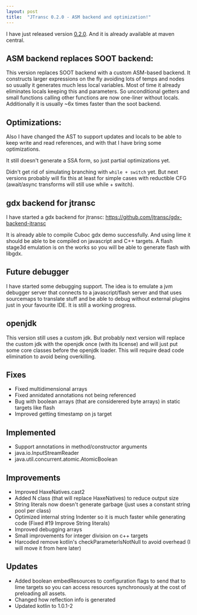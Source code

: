 ```yaml
---
layout: post
title:  "JTransc 0.2.0 - ASM backend and optimization!"
---
```


I have just released version [0.2.0](https://github.com/jtransc/jtransc/tree/0.2.0). And it is already available at maven central.

<!--more-->

## ASM backend replaces SOOT backend:

This version replaces SOOT backend with a custom ASM-based backend.
It constructs larger expressions on the fly avoiding lots of temps and nodes so usually it generates much less local variables.
Most of time it already eliminates locals keeping this and parameters. So unconditional getters and small functions calling other functions are now one-liner without locals.
Additionally it is usually ~6x times faster than the soot backend.

## Optimizations:
Also I have changed the AST to support updates and locals to be able to keep write and read references, and with that I have bring some optimizations.

It still doesn't generate a SSA form, so just partial optimizations yet.

Didn't get rid of simulating branching with `while + switch` yet. But next versions probably will fix this at least for simple cases with reductible CFG (await/async transforms will still use while + switch).

## gdx backend for jtransc

I have started a gdx backend for jtransc:
https://github.com/jtransc/gdx-backend-jtransc

It is already able to compile Cuboc gdx demo successfully.
And using lime it should be able to be compiled on javascript and C++ targets.
A flash stage3d emulation is on the works so you will be able to generate flash with libgdx.

## Future debugger

I have started some debugging support. The idea is to emulate a jvm debugger server that connects to a javascript/flash server and that uses sourcemaps to translate stuff and be able to debug without external plugins just in your favourite IDE.
It is still a working progress.

## openjdk

This version still uses a custom jdk. But probably next version will replace the custom jdk with the openjdk once (with its license) and will just put some core classes before the openjdk loader. This will require dead code elimination to avoid being overkilling.

## Fixes

* Fixed multidimensional arrays
* Fixed annidated annotations not being referenced
* Bug with boolean arrays (that are considerered byte arrays) in static targets like flash
* Improved getting timestamp on js target

## Implemented

* Support annotations in method/constructor arguments
* java.io.InputStreamReader
* java.util.concurrent.atomic.AtomicBoolean

## Improvements

* Improved HaxeNatives.cast2
* Added N class (that will replace HaxeNatives) to reduce output size
* String literals now doesn't generate garbage (just uses a constant string pool per class)
* Optimized internal string Indenter so it is much faster while generating code (Fixed #19 Improve String literals)
* Improved debugging arrays
* Small improvements for integer division on c++ targets
* Harcoded remove kotlin's checkParameterIsNotNull to avoid overhead (I will move it from here later)

## Updates

* Added boolean embedResources to configuration flags to send that to lime targets so you can access resources synchronously at the cost of preloading all assets.
* Changed how reflection info is generated
* Updated kotlin to 1.0.1-2
